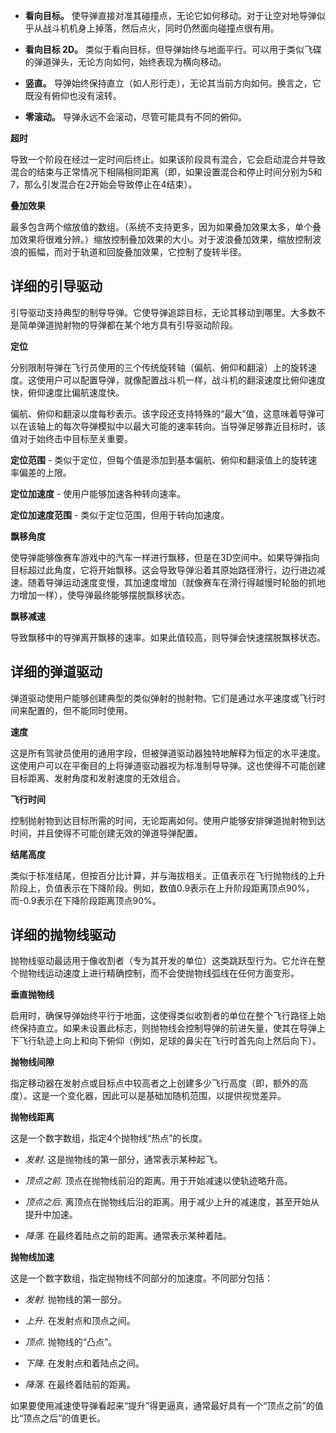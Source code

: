 - **看向目标。** 使导弹直接对准其碰撞点，无论它如何移动。对于让空对地导弹似乎从战斗机机身上掉落，然后点火，同时仍然面向碰撞点很有用。

- **看向目标 2D。** 类似于看向目标，但导弹始终与地面平行。可以用于类似飞碟的弹道弹头，无论方向如何，始终表现为横向移动。

- **竖直。** 导弹始终保持直立（如人形行走），无论其当前方向如何。换言之，它既没有俯仰也没有滚转。

- **零滚动。** 导弹永远不会滚动，尽管可能具有不同的俯仰。

**超时**

导致一个阶段在经过一定时间后终止。如果该阶段具有混合，它会启动混合并导致混合的结束与正常情况下相隔相同距离（即，如果设置混合和停止时间分别为5和7，那么引发混合在2开始会导致停止在4结束）。

**叠加效果**

最多包含两个缩放值的数组。（系统不支持更多，因为如果叠加效果太多，单个叠加效果将很难分辨。）缩放控制叠加效果的大小。对于波浪叠加效果，缩放控制波浪的振幅，而对于轨道和回旋叠加效果，它控制了旋转半径。


## 详细的引导驱动

引导驱动支持典型的制导导弹。它使导弹追踪目标，无论其移动到哪里。大多数不是简单弹道抛射物的导弹都在某个地方具有引导驱动阶段。

**定位**

分别限制导弹在飞行员使用的三个传统旋转轴（偏航、俯仰和翻滚）上的旋转速度。这使用户可以配置导弹，就像配置战斗机一样，战斗机的翻滚速度比俯仰速度快，俯仰速度比偏航速度快。

偏航、俯仰和翻滚以度每秒表示。该字段还支持特殊的“最大”值，这意味着导弹可以在该轴上的每次导弹模拟中以最大可能的速率转向。当导弹足够靠近目标时，该值对于始终击中目标至关重要。

**定位范围** - 类似于定位，但每个值是添加到基本偏航、俯仰和翻滚值上的旋转速率偏差的上限。

**定位加速度** - 使用户能够加速各种转向速率。

**定位加速度范围** - 类似于定位范围，但用于转向加速度。

**飘移角度**

使导弹能够像赛车游戏中的汽车一样进行飘移，但是在3D空间中。如果导弹指向目标超过此角度，它将开始飘移。这会导致导弹沿着其原始路径滑行，边行进边减速。随着导弹运动速度变慢，其加速度增加（就像赛车在滑行得越慢时轮胎的抓地力增加一样），使导弹最终能够摆脱飘移状态。

**飘移减速**

导致飘移中的导弹离开飘移的速率。如果此值较高，则导弹会快速摆脱飘移状态。


## 详细的弹道驱动

弹道驱动使用户能够创建典型的类似弹射的抛射物。它们是通过水平速度或飞行时间来配置的，但不能同时使用。

**速度**

这是所有驾驶员使用的通用字段，但被弹道驱动器独特地解释为恒定的水平速度。这使用户可以在平衡目的上将弹道驱动器视为标准制导导弹。这也使得不可能创建目标距离、发射角度和发射速度的无效组合。

**飞行时间**

控制抛射物到达目标所需的时间，无论距离如何。使用户能够安排弹道抛射物到达时间，并且使得不可能创建无效的弹道导弹配置。

**结尾高度**

类似于标准结尾，但按百分比计算，并与海拔相关。正值表示在飞行抛物线的上升阶段上，负值表示在下降阶段。例如，数值0.9表示在上升阶段距离顶点90%，而-0.9表示在下降阶段距离顶点90%。


## 详细的抛物线驱动

抛物线驱动最适用于像收割者（专为其开发的单位）这类跳跃型行为。它允许在整个抛物线运动速度上进行精确控制，而不会使抛物线弧线在任何方面变形。

**垂直抛物线**

启用时，确保导弹始终平行于地面，这使得类似收割者的单位在整个飞行路径上始终保持直立。如果未设置此标志，则抛物线会控制导弹的前进矢量，使其在导弹上下飞行轨迹上向上和向下俯仰（例如，足球的鼻尖在飞行时首先向上然后向下）。

**抛物线间隙**

指定移动器在发射点或目标点中较高者之上创建多少飞行高度（即，额外的高度）。这是一个变化器，因此可以是基础加随机范围，以提供视觉差异。

**抛物线距离**

这是一个数字数组，指定4个抛物线“热点”的长度。

- *发射.* 这是抛物线的第一部分，通常表示某种起飞。

- *顶点之前.* 顶点在抛物线前沿的距离。用于开始减速以使轨迹略升高。

- *顶点之后.* 离顶点在抛物线后沿的距离。用于减少上升的减速度，甚至开始从提升中加速。

- *降落.* 在最终着陆点之前的距离。通常表示某种着陆。

**抛物线加速**

这是一个数字数组，指定抛物线不同部分的加速度。不同部分包括：

- *发射.* 抛物线的第一部分。
- *上升.* 在发射点和顶点之间。

- *顶点.* 抛物线的“凸点”。

- *下降.* 在发射点和着陆点之间。

- *降落.* 在最终着陆前的距离。

如果要使用减速使导弹看起来“提升”得更逼真，通常最好具有一个“顶点之前”的值比“顶点之后”的值更长。
